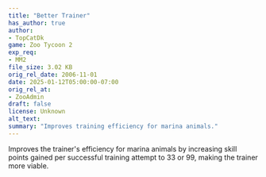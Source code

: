 ```yaml
---
title: "Better Trainer"
has_author: true
author: 
- TopCatDk
game: Zoo Tycoon 2
exp_req: 
- MM2
file_size: 3.02 KB
orig_rel_date: 2006-11-01
date: 2025-01-12T05:00:00-07:00
orig_rel_at: 
- ZooAdmin
draft: false
license: Unknown
alt_text: 
summary: "Improves training efficiency for marina animals."
---
```

Improves the trainer's efficiency for marina animals by increasing skill points gained per successful training attempt to 33 or 99, making the trainer more viable.

